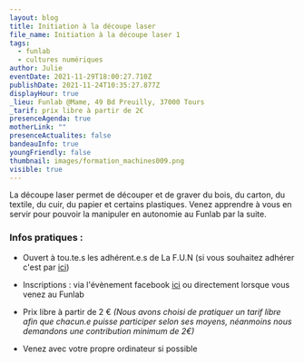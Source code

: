 ```yaml
---
layout: blog
title: Initiation à la découpe laser
file_name: Initiation à la découpe laser 1
tags:
  - funlab
  - cultures numériques
author: Julie
eventDate: 2021-11-29T18:00:27.710Z
publishDate: 2021-11-24T10:35:27.877Z
displayHour: true
_lieu: Funlab @Mame, 49 Bd Preuilly, 37000 Tours
_tarif: prix libre à partir de 2€
presenceAgenda: true
motherLink: ""
presenceActualites: false
bandeauInfo: true
youngFriendly: false
thumbnail: images/formation_machines009.png
visible: true
---
```

La découpe laser permet de découper et de graver du bois, du carton, du textile, du cuir, du papier et certains plastiques.
Venez apprendre à vous en servir pour pouvoir la manipuler en autonomie au Funlab par la suite.

### Infos pratiques :

* Ouvert à tou.te.s les adhérent.e.s de La F.U.N
(si vous souhaitez adhérer c'est par [ici](https://www.helloasso.com/associations/la-fabrique-d-usages-numeriques/adhesions/adhesion-funlab-fablab-de-tours))

* Inscriptions :
via l'évènement facebook [ici](https://www.facebook.com/events/326370675570779?ref=newsfeed)
ou directement lorsque vous venez au Funlab

* Prix libre à partir de 2 €
*(Nous avons choisi de pratiquer un tarif libre afin que chacun.e puisse participer selon ses moyens, néanmoins nous demandons une contribution minimum de 2€)*

* Venez avec votre propre ordinateur si possible 